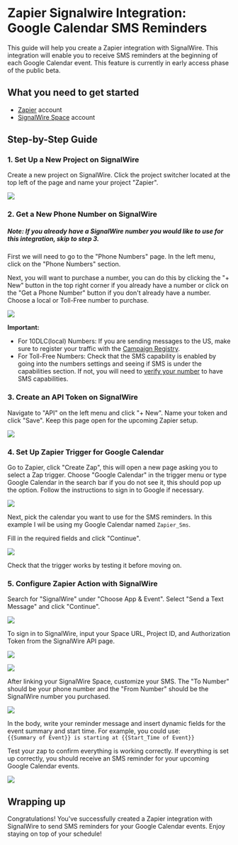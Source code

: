 # Zapier Signalwire Integration: Google Calendar SMS Reminders

This guide will help you create a Zapier integration with SignalWire. This integration will enable you to receive SMS reminders at the beginning of each Google Calendar event. This feature is currently in early access phase of the public beta.

## What you need to get started
- [Zapier](https://zapier.com/sign-up) account
- [SignalWire Space](https://developer.signalwire.com/guides/signing-up-for-a-space/) account

## Step-by-Step Guide

### 1. Set Up a New Project on SignalWire

Create a new project on SignalWire. Click the project switcher located at the top left of the page and name your project "Zapier".

![](static/create_project.png)

### 2. Get a New Phone Number on SignalWire
##### Note: If you already have a SignalWire number you would like to use for this integration, skip to step 3.

First we will need to go to the "Phone Numbers" page. In the left menu, click on the "Phone Numbers" section.

Next, you will want to purchase a number, you can do this by clicking the "+ New" button in the top right corner if you already have a number or
click on the "Get a Phone Number" button if you don't already have a number. Choose a local or Toll-Free number to purchase.

![](static/purchase_number.png)

**Important:**
- For 10DLC(local) Numbers: If you are sending messages to the US, make sure to register your traffic with the [Campaign Registry](https://developer.signalwire.com/guides/campaign-registry-all-you-need-to-know/).
- For Toll-Free Numbers: Check that the SMS capability is enabled by going into the numbers settings and seeing if SMS is under the capabilities section.
If not, you will need to [verify your number](https://developer.signalwire.com/guides/toll-free-number-overview/#what-is-toll-free-verification) to have SMS capabilities.

### 3. Create an API Token on SignalWire

Navigate to "API" on the left menu and click "+ New". Name your token and click "Save". Keep this page open for the upcoming Zapier setup.

![](static/generate_api.png)

### 4. Set Up Zapier Trigger for Google Calendar

Go to Zapier, click "Create Zap", this will open a new page asking you to select a Zap trigger.
Choose "Google Calendar" in the trigger menu or type Google Calendar in the search bar if you do not see it, this should pop up the option.
Follow the instructions to sign in to Google if necessary.

![](static/make_zap.png)

Next, pick the calendar you want to use for the SMS reminders. In this example I wil be using my Google Calendar named `Zapier_Sms`.

Fill in the required fields and click "Continue".

![](static/select_cal.png)

Check that the trigger works by testing it before moving on.

### 5. Configure Zapier Action with SignalWire

Search for "SignalWire" under "Choose App & Event". Select "Send a Text Message" and click "Continue".

![](static/zap_action.png)

To sign in to SignalWire, input your Space URL, Project ID, and Authorization Token from the SignalWire API page.

![](static/sw_creds.png)

![](static/zap_auth.png)

After linking your SignalWire Space, customize your SMS. The "To Number" should be your phone number and the "From Number" should be the SignalWire number you purchased.

![](static/zap_sendsms.png)

In the body, write your reminder message and insert dynamic fields for the event summary and start time. For example, you could use:   
`{{Summary of Event}} is starting at {{Start_Time of Event}}`

Test your zap to confirm everything is working correctly. If everything is set up correctly, you should receive an SMS reminder for your upcoming Google Calendar events.

![](static/sms.png)

## Wrapping up

Congratulations! You've successfully created a Zapier integration with SignalWire to send SMS reminders for your Google Calendar events. Enjoy staying on top of your schedule!


